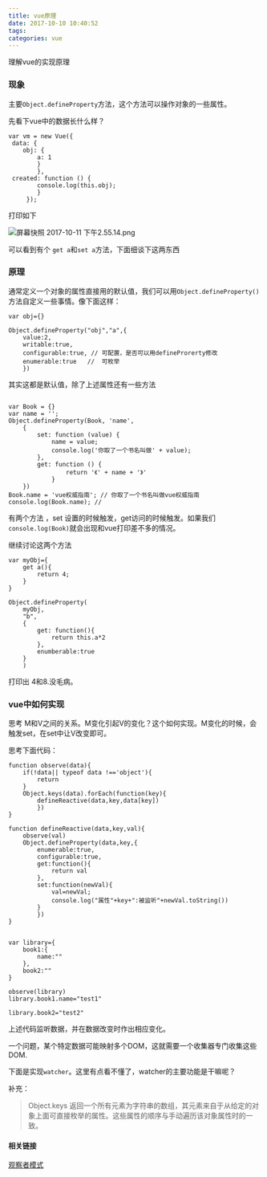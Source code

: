 ```yaml
---
title: vue原理
date: 2017-10-10 10:40:52
tags:
categories: vue
---
```


理解vue的实现原理


### 现象

主要`Object.defineProperty`方法，这个方法可以操作对象的一些属性。

先看下vue中的数据长什么样？

```
var vm = new Vue({
 data: { 
    obj: { 
        a: 1 
        } 
        }, 
 created: function () { 
        console.log(this.obj);
        } 
     });
```

打印如下

![屏幕快照 2017-10-11 下午2.55.14.png](https://i.loli.net/2017/10/11/59ddc0778377a.png)

可以看到有个 `get a`和`set a`方法，下面细谈下这两东西

### 原理

通常定义一个对象的属性直接用的默认值，我们可以用`Object.defineProperty()`方法自定义一些事情。像下面这样：

```
var obj={}

Object.defineProperty("obj","a",{
    value:2,
    writable:true,
    configurable:true, // 可配置，是否可以用defineProrerty修改
    enumerable:true   //  可枚举
    })
```

其实这都是默认值，除了上述属性还有一些方法

```

var Book = {}
var name = ''; 
Object.defineProperty(Book, 'name', 
    { 
        set: function (value) { 
            name = value;
            console.log('你取了一个书名叫做' + value); 
        }, 
        get: function () { 
                return '《' + name + '》' 
            } 
    }) 
Book.name = 'vue权威指南'; // 你取了一个书名叫做vue权威指南 console.log(Book.name); // 
```

有两个方法 ，set  设置的时候触发，get访问的时候触发。如果我们`console.log(Book)`就会出现和vue打印差不多的情况。

继续讨论这两个方法

```
var myObj={
    get a(){
        return 4;
    }
}

Object.defineProperty(
    myObj,
    "b",
    {
        get: function(){
            return this.a*2
        },
        enumberable:true
    }
    )    
```


打印出 4和8.没毛病。

### vue中如何实现
思考 M和V之间的关系。M变化引起V的变化？这个如何实现。M变化的时候，会触发set，在set中让V改变即可。

思考下面代码：
```
function observe(data){
    if(!data|| typeof data !=='object'){
        return
    }
    Object.keys(data).forEach(function(key){
        defineReactive(data,key,data[key])
        })
}

function defineReactive(data,key,val){
    observe(val)
    Object.defineProperty(data,key,{
        enumerable:true,
        configurable:true,
        get:function(){
            return val
        },
        set:function(newVal){
            val=newVal;
            console.log("属性"+key+":被监听"+newVal.toString())
        }
        })
}


var library={
    book1:{
        name:""
    },
    book2:""
}

observe(library)
library.book1.name="test1"

library.book2="test2"
```

上述代码监听数据，并在数据改变时作出相应变化。

一个问题，某个特定数据可能映射多个DOM，这就需要一个收集器专门收集这些DOM.



下面是实现`watcher`。这里有点看不懂了，watcher的主要功能是干嘛呢？

补充：
>Object.keys 返回一个所有元素为字符串的数组，其元素来自于从给定的对象上面可直接枚举的属性。这些属性的顺序与手动遍历该对象属性时的一致。










#### 相关链接

[观察者模式](https://github.com/Kelichao/javascript.basics/issues/22)




